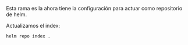 Esta rama es la ahora tiene la configuración para actuar como repositorio de helm.

Actualizamos el index:

```bash
helm repo index .
```
